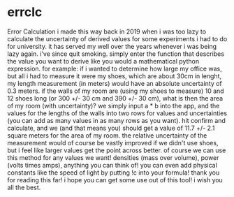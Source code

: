 # errclc
Error Calculation
i made this way back in 2019 when i was too lazy to calculate the uncertainty of derived values for some experiments i had to do for university. it has served my well over the years whenever i was being lazy again. i've since quit smoking. 
simply enter the function that describes the value you want to derive like you would a mathematical python expression.
for example: if i wanted to determine how large my office was, but all i had to measure it were my shoes, which are about 30cm in lenght, my length measurement (in meters) would have an absolute uncertainty of 0.3 meters. if the walls of my room are (using my shoes to measure) 10 and 12 shoes long (or 300 +/- 30 cm and 390 +/- 30 cm), what is then the area of my room (with uncertainty)?
we simply input a * b into the app, and the values for the lengths of the walls into two rows for values and uncertainties (you can add as many values in as many rows as you want). hit confirm and calculate, and we (and that means you) should get a value of 11.7 +/- 2.1 square meters for the area of my room. the relative uncertainty of the measurement would of course be vastly improved if we didn't use shoes, but i feel like larger values get the point across better. of course we can use this method for any values we want! densities (mass over volume), power (volts times amps), anything you can think of! you can even add physical constants like the speed of light by putting !c into your formula!
thank you for reading this far! i hope you can get some use out of this tool! i wish you all the best. 
